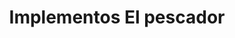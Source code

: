 ---
title: "Implementos El pescador"
url: /oaxaca-de-juarez/implementos-el-pescador/
shop: agraria
---